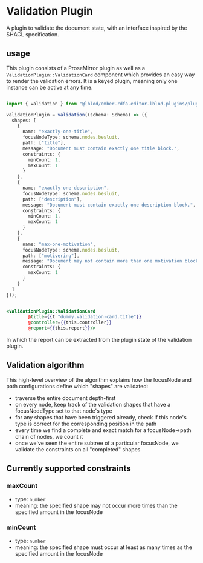 # Validation Plugin

A plugin to validate the document state, with an interface inspired by the SHACL specification.

## usage

This plugin consists of a ProseMirror plugin as well as a `ValidationPlugin::ValidationCard` component 
which provides an easy way to render the validation errors. It is a keyed plugin, meaning only one instance can be 
active at any time.

```ts

import { validation } from "@lblod/ember-rdfa-editor-lblod-plugins/plugins/validation";

validationPlugin = validation((schema: Schema) => ({
  shapes: [
    {
      name: "exactly-one-title",
      focusNodeType: schema.nodes.besluit,
      path: ["title"],
      message: "Document must contain exactly one title block.",
      constraints: {
        minCount: 1,
        maxCount: 1
      }
    },
    {
      name: "exactly-one-description",
      focusNodeType: schema.nodes.besluit,
      path: ["description"],
      message: "Document must contain exactly one description block.",
      constraints: {
        minCount: 1,
        maxCount: 1
      }
    },
    {
      name: "max-one-motivation",
      focusNodeType: schema.nodes.besluit,
      path: ["motivering"],
      message: "Document may not contain more than one motivation block.",
      constraints: {
        maxCount: 1
      }
    }
  ]
}));
```

```handlebars

<ValidationPlugin::ValidationCard 
        @title={{t "dummy.validation-card.title"}} 
        @controller={{this.controller}} 
        @report={{this.report}}/>
```
In which the report can be extracted from the plugin state of the validation plugin.

## Validation algorithm

This high-level overview of the algorithm explains how the focusNode and path configurations define which 
"shapes" are validated:

- traverse the entire document depth-first
- on every node, keep track of the validation shapes that have a focusNodeType set to that node's type
- for any shapes that have been triggered already, check if this node's type is correct for the corresponding
position in the path
- every time we find a complete and exact match for a focusNode->path chain of nodes, we count it
- once we've seen the entire subtree of a particular focusNode, we validate the constraints on all "completed" shapes

## Currently supported constraints

### maxCount

- type: `number`
- meaning: the specified shape may not occur more times than the specified amount in the focusNode



### minCount

- type: `number`
- meaning: the specified shape must occur at least as many times as the specified amount in the focusNode


